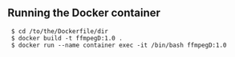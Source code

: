 ## Running the Docker container

```
 $ cd /to/the/Dockerfile/dir
 $ docker build -t ffmpegD:1.0 .
 $ docker run --name container exec -it /bin/bash ffmpegD:1.0
